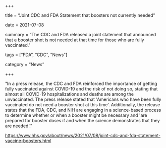 +++

title = “Joint CDC and FDA Statement that boosters not currently needed”

date = 2021-07-08

summary = “The CDC and FDA released a joint statement that announced that a booster shot is not needed at that time for those who are fully vaccinated."

tags = [“FDA”, “CDC”, "News"]

category = “News”

+++

"In a press release, the CDC and FDA reinforced the importance of getting fully vaccinated against COVID-19 and the risk of not doing so, stating that almost all COVID-19 hospitalizations and deaths are among the unvaccinated. The press release stated that 'Americans who have been fully vaccinated do not need a booster shot at this time'. Additionally, the release states that the FDA, CDC, and NIH are engaging in a science-based process to determine whether or when a booster might be necessary and 'are prepared for booster doses if and when the science demonstrates that they are needed'."

https://www.hhs.gov/about/news/2021/07/08/joint-cdc-and-fda-statement-vaccine-boosters.html
